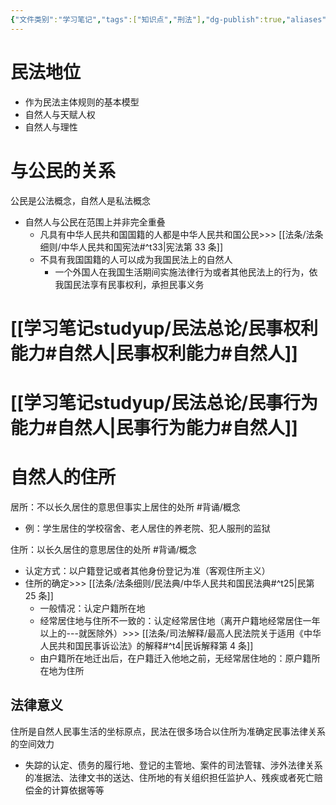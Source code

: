 ```yaml
---
{"文件类别":"学习笔记","tags":["知识点","刑法"],"dg-publish":true,"aliases":["民事自然人"],"permalink":"/学习笔记studyup/民法总论/民法自然人/","dgPassFrontmatter":true,"created":"2024-11-10T22:45:36.338+08:00","updated":"2024-12-08T16:27:26.481+08:00"}
---
```


# 民法地位
- 作为民法主体规则的基本模型
- 自然人与天赋人权
- 自然人与理性
# 与公民的关系
公民是公法概念，自然人是私法概念
- 自然人与公民在范围上并非完全重叠
	- 凡具有中华人民共和国国籍的人都是中华人民共和国公民>>> [[法条/法条细则/中华人民共和国宪法#^t33\|宪法第 33 条]]
	- 不具有我国国籍的人可以成为我国民法上的自然人
		- 一个外国人在我国生活期间实施法律行为或者其他民法上的行为，依我国民法享有民事权利，承担民事义务
# [[学习笔记studyup/民法总论/民事权利能力#自然人\|民事权利能力#自然人]]
# [[学习笔记studyup/民法总论/民事行为能力#自然人\|民事行为能力#自然人]]
# 自然人的住所
居所：不以长久居住的意思但事实上居住的处所 #背诵/概念 
- 例：学生居住的学校宿舍、老人居住的养老院、犯人服刑的监狱

住所：以长久居住的意思居住的处所 #背诵/概念 
- 认定方式：以户籍登记或者其他身份登记为准（客观住所主义）
- 住所的确定>>> [[法条/法条细则/民法典/中华人民共和国民法典#^t25\|民第 25 条]]
	- 一般情况：认定户籍所在地
	- 经常居住地与住所不一致的：认定经常居住地（离开户籍地经常居住一年以上的---就医除外）>>> [[法条/司法解释/最高人民法院关于适用《中华人民共和国民事诉讼法》的解释#^t4\|民诉解释第 4 条]]
	- 由户籍所在地迁出后，在户籍迁入他地之前，无经常居住地的：原户籍所在地为住所
## 法律意义
住所是自然人民事生活的坐标原点，民法在很多场合以住所为准确定民事法律关系的空间效力
- 失踪的认定、债务的履行地、登记的主管地、案件的司法管辖、涉外法律关系的准据法、法律文书的送达、住所地的有关组织担任监护人、残疾或者死亡赔偿金的计算依据等等